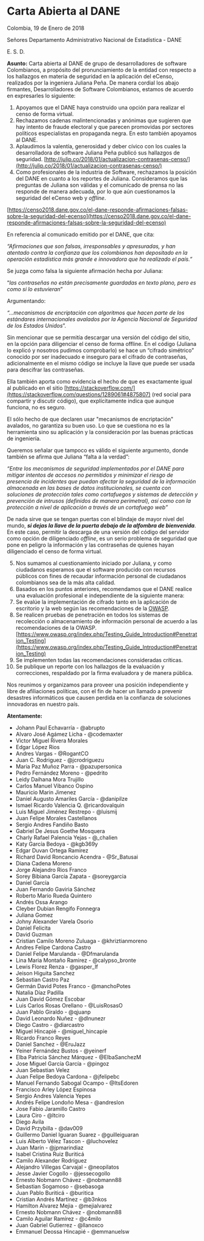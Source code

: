 # Carta Abierta al DANE

Colombia, 19 de Enero de 2018

Señores
Departamento Administrativo Nacional de Estadística - DANE

E.        S.         D.

**Asunto:** Carta abierta al DANE de grupo de desarrolladores de software Colombianos, a propósito del pronunciamiento de la entidad con respecto a los hallazgos en materia de seguridad en la aplicación del eCenso, realizados por la ingeniera Juliana Peña.
De manera cordial los abajo firmantes, Desarrolladores de Software Colombianos, estamos de acuerdo en expresarles lo siguiente:


1. Apoyamos que el DANE haya construido una opción para realizar el censo de forma virtual.
2. Rechazamos cadenas malintencionadas y anónimas que sugieren que hay intento de fraude electoral y que parecen promovidas por sectores políticos especialistas en propaganda negra. En esto también apoyamos al DANE.
3. Aplaudimos la valentía, generosidad y deber cívico con los cuales la desarrolladora de software Juliana Peña publicó sus hallazgos de seguridad. [http://julip.co/2018/01/actualizacion-contrasenas-censo/](http://julip.co/2018/01/actualizacion-contrasenas-censo/)
4. Como profesionales de la industria de Software, rechazamos la posición del DANE en cuanto a los reportes de Juliana. Consideramos que las preguntas de Juliana son válidas y el comunicado de prensa no las responde de manera adecuada, por lo que aún cuestionamos la seguridad del eCenso web y *offline*.

[https://censo2018.dane.gov.co/el-dane-responde-afirmaciones-falsas-sobre-la-seguridad-del-ecenso](https://censo2018.dane.gov.co/el-dane-responde-afirmaciones-falsas-sobre-la-seguridad-del-ecenso)

En referencia al comunicado emitido por el DANE, que cita:


  *“Afirmaciones que son falsas, irresponsables y apresuradas, y han atentado contra la confianza que los colombianos han depositado en la operación estadística más grande e innovadora que ha realizado el país.”*

Se juzga como falsa la siguiente afirmación hecha por Juliana:


  “*las contraseñas no están precisamente guardadas en texto plano, pero es como si lo estuvieran*”

Argumentando:


  *“...mecanismos de encriptación con algoritmos que hacen parte de los estándares internacionales avalados por la Agencia Nacional de Seguridad de los Estados Unidos*”.

Sin mencionar que se permitía descargar una versión del código del sitio, en la opción para diligenciar el censo de forma offline. En el código (Juliana lo explicó y nosotros pudimos comprobarlo) se hace un “cifrado simétrico” conocido por ser inadecuado e inseguro para el cifrado de contraseñas, adicionalmente en el mismo código se incluye la llave que puede ser usada para descifrar las contraseñas.

Ella también aporta como evidencia el hecho de que es exactamente igual al publicado en el sitio [https://stackoverflow.com/](https://stackoverflow.com/questions/1289061#4875807) (red social para compartir y discutir código), que explícitamente indica que aunque funciona, no es seguro.

El sólo hecho de que declaren usar "mecanismos de encriptación" avalados, no garantiza su buen uso. Lo que se cuestiona no es la herramienta sino su aplicación y la consideración por las buenas prácticas de ingeniería.

Queremos señalar que tampoco es válido el siguiente argumento, donde también se afirma que Juliana “falta a la verdad”:


  *“Entre los mecanismos de seguridad implementados por el DANE para mitigar intentos de accesos no permitidos y minimizar el riesgo de presencia de incidentes que puedan afectar la seguridad de la información almacenada en las bases de datos institucionales, se cuenta con soluciones de protección tales como cortafuegos y sistemas de detección y prevención de intrusos (definidos de manera perimetral), así como con la protección a nivel de aplicación a través de un cortafuego web”*

De nada sirve que se tengan puertas con el blindaje de mayor nivel del mundo, ***si dejas la llave de la puerta debajo de la alfombra de bienvenida***. En este caso, permitir la descarga de una versión del código del servidor como opción de diligenciado *offline*, es un serio problema de seguridad que pone en peligro la información y las contraseñas de quienes hayan diligenciado el censo de forma virtual.


5. Nos sumamos al cuestionamiento iniciado por Juliana, y como ciudadanos esperamos que el software producido con recursos públicos con fines de recaudar información personal de ciudadanos colombianos sea de la más alta calidad.
6. Basados en los puntos anteriores, recomendamos que el DANE realice una evaluación profesional e independiente de la siguiente manera:
  1. Se evalúe la implementación de cifrado tanto en la aplicación de escritorio y la web según las recomendaciones de la [OWASP](https://www.owasp.org/index.php/About_The_Open_Web_Application_Security_Project).
  2. Se realicen pruebas de penetración en todos los sistemas de recolección o almacenamiento de información personal de acuerdo a las recomendaciones de la OWASP. [https://www.owasp.org/index.php/Testing_Guide_Introduction#Penetration_Testing](https://www.owasp.org/index.php/Testing_Guide_Introduction#Penetration_Testing)
  3. Se implementen todas las recomendaciones consideradas críticas.
  4. Se publique un reporte con los hallazgos de la evaluación y correcciones, respaldado por la firma evaluadora y de manera pública.


Nos reunimos y organizamos para proveer una posición independiente y libre de afiliaciones políticas, con el fin de hacer un llamado a prevenir desastres informáticos que causen perdida en la confianza de soluciones innovadoras en nuestro país.

**Atentamente:**

- Johann Paul Echavarría - @abrupto
- Alvaro José Agámez Licha - @codemaxter
- Victor Miguel Rivera Morales
- Edgar López Rios
- Andres Vargas -  @RogantCO
- Juan C. Rodriguez - @jcrodriguezu
- Maria Paz Muñoz Parra - @pazupersonica
- Pedro Fernández Moreno - @pedrito
- Leidy Daihana Mora Trujillo
- Carlos Manuel Vibanco Ospino
- Mauricio Marin Jimenez
- Daniel Augusto Amariles García - @danipilze
- Ismael Ricardo Valencia Q. @ricardovalquin
- Luis Miguel Jiménez Restrepo - @luismij
- Juan Felipe Morales Castellanos
- Sergio Andres Fandiño Basto
- Gabriel De Jesus Goethe Mosquera
- Charly Rafael Palencia Yejas - @_chalien
- Katy García Bedoya - @kgb369y
- Edgar Duvan Ortega Ramirez
- Richard David Roncancio Acendra - @Sr_Batusai
- Diana Cadena Moreno
- Jorge Alejandro Rios Franco
- Sorey Bibiana García Zapata - @soreygarcia
- Daniel García
- Juan Fernando Gaviria Sánchez
- Roberto Mario Rueda Quintero
- Andrés Ossa Arango
- Cleyber Dubian Rengifo Fonnegra
- Juliana Gomez
- Johny Alexander Varela Osorio
- Daniel Felicita
- David Guzman
- Cristian Camilo Moreno Zuluaga - @khriztianmoreno
- Andres Felipe Cardona Castro
- Daniel Felipe Marulanda - @Dfmarulanda
- Lina Maria Montaño Ramirez - @calypso_bronte
- Lewis Florez Renza - @gasper_lf
- Jeison Higuita Sanchez
- Sebastian Castro Paz
- Germán David Potes Franco - @manchoPotes
- Natalia Díaz Padilla
- Juan David Gómez Escobar
- Luis Carlos Rosas Orellano - @LuisRosasO
- Juan Pablo Giraldo - @qjuanp
- David Leonardo Nuñez - @dlnunezr
- Diego Castro - @diarcastro
- Miguel Hincapié - @miguel_hincapie
- Ricardo Franco Reyes
- Daniel Sanchez - @EruJazz
- Yeiner Fernández Bustos - @yeinerf
- Elba Patricia Sánchez Márquez - @ElbaSanchezM
- Jose Miguel García García - @pingoz
- Juan Sebastian Velez
- Juan Felipe Bedoya Cardona - @jfelipebc
- Manuel Fernando Sabogal Ocampo - @ItsEdoren
- Francisco Arley López Espinosa
- Sergio Andres Valencia Yepes
- Andrés Felipe Londoño Mesa - @andreslon
- Jose Fabio Jaramillo Castro
- Laura Ciro - @ltciro
- Diego Avila
- David Przybilla - @dav009
- Guillermo Daniel Iguaran Suarez - @guilleiguaran
- Luis Alberto Vélez Tascon - @luchovelez
- Juan Marín - @jpmarindiaz
- Isabel Cristina Ruiz Buriticá
- Camilo Alexander Rodríguez
- Alejandro Villegas Carvajal - @neopilatos
- Jesse Javier Cogollo - @jessecogollo
- Ernesto Nobmann Chávez - @nobmann88
- Sebastian Sogamoso - @sebasoga
- Juan Pablo Buriticá - @buritica
- Cristian Andrés Martínez - @b3nkos
- Hamilton Alvarez Mejia - @mejialvarez
- Ernesto Nobmann Chávez - @nobmann88
- Camilo Aguilar Ramírez - @c4milo
- Juan Gabriel Gutierrez - @llanoxco
- Emmanuel Deossa Hincapié - @emmanuelsw
